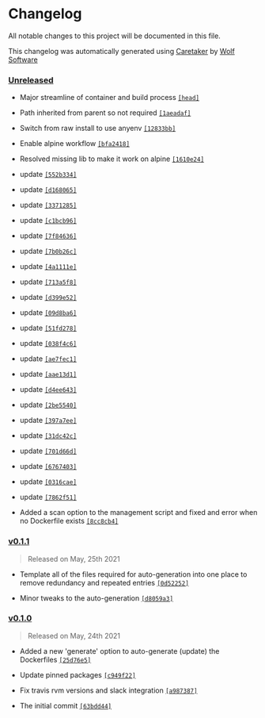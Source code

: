 # Changelog

All notable changes to this project will be documented in this file.


This changelog was automatically generated using [Caretaker](https://github.com/DevelopersToolbox/caretaker) by [Wolf Software](https://github.com/WolfSoftware)

### [Unreleased](https://github.com/DockerToolbox/goenv/compare/v0.1.2...HEAD)

- Major streamline of container and build process [`[head]`](https://github.com/DockerToolbox/goenv/commit/)

- Path inherited from parent so not required [`[1aeadaf]`](https://github.com/DockerToolbox/goenv/commit/1aeadafd6358a5025d2f840a4b7ec64ac59a1bc8)

- Switch from raw install to use anyenv [`[12833bb]`](https://github.com/DockerToolbox/goenv/commit/12833bbf8865ba6388bb75df0bf8d3e2794e0cec)

- Enable alpine workflow [`[bfa2418]`](https://github.com/DockerToolbox/goenv/commit/bfa2418d236b599086aa6e2dc5fb1edaa1e7fb71)

- Resolved missing lib to make it work on alpine [`[1610e24]`](https://github.com/DockerToolbox/goenv/commit/1610e244884953f43f64b635562066becd34006d)

- update [`[552b334]`](https://github.com/DockerToolbox/goenv/commit/552b334edfdc7c0ca62c10affc2bb5c68a2e6133)

- update [`[d168065]`](https://github.com/DockerToolbox/goenv/commit/d16806554c5f7e308e21801189082a6fb91f8d9d)

- update [`[3371285]`](https://github.com/DockerToolbox/goenv/commit/33712857d4f4f7c58a8c9ab928a6e8e206e8eb47)

- update [`[c1bcb96]`](https://github.com/DockerToolbox/goenv/commit/c1bcb96941b8934737317fc00c3b1898dd53ae24)

- update [`[7f84636]`](https://github.com/DockerToolbox/goenv/commit/7f84636dc8aae51776372dce84bf878278e1768b)

- update [`[7b0b26c]`](https://github.com/DockerToolbox/goenv/commit/7b0b26c44be51683a8b78f6d13c074b97084f4d2)

- update [`[4a1111e]`](https://github.com/DockerToolbox/goenv/commit/4a1111edf8f608479bcfe8890c75575d55bfb35e)

- update [`[713a5f8]`](https://github.com/DockerToolbox/goenv/commit/713a5f8d0282352eb6e575970245159bcc72aa5f)

- update [`[d399e52]`](https://github.com/DockerToolbox/goenv/commit/d399e52238adb945de6b9c41d521f0cd242fdc8b)

- update [`[09d8ba6]`](https://github.com/DockerToolbox/goenv/commit/09d8ba608e71f7f3ad151364f9af637d8ea111ee)

- update [`[51fd278]`](https://github.com/DockerToolbox/goenv/commit/51fd2781a64b19b5bba57f1d618a0510b896cbf1)

- update [`[038f4c6]`](https://github.com/DockerToolbox/goenv/commit/038f4c65aa40c31983f5c3d7ee1c031894b4c877)

- update [`[ae7fec1]`](https://github.com/DockerToolbox/goenv/commit/ae7fec1d800d146768bcab5f030530db65b689aa)

- update [`[aae13d1]`](https://github.com/DockerToolbox/goenv/commit/aae13d1adc9fce1ab2ba28c82867f82343d6ec16)

- update [`[d4ee643]`](https://github.com/DockerToolbox/goenv/commit/d4ee643232380e53ff3b9ec2e78a9783cef069a8)

- update [`[2be5540]`](https://github.com/DockerToolbox/goenv/commit/2be5540077ec1b2ce99d51a9526c237cc52ef340)

- update [`[397a7ee]`](https://github.com/DockerToolbox/goenv/commit/397a7ee362445adb2dcf59c6489d0bf42c3a620c)

- update [`[31dc42c]`](https://github.com/DockerToolbox/goenv/commit/31dc42ccf6d528d9173c6bbca153c8b27cefd3f0)

- update [`[701d66d]`](https://github.com/DockerToolbox/goenv/commit/701d66def586160f9f6f1170b1f79d70f7aad647)

- update [`[6767403]`](https://github.com/DockerToolbox/goenv/commit/6767403eec91dc1e03c6e59b50a4c1285489cf70)

- update [`[0316cae]`](https://github.com/DockerToolbox/goenv/commit/0316cae96e5ebaaf2d22003fdb27bb0eb119de0d)

- update [`[7862f51]`](https://github.com/DockerToolbox/goenv/commit/7862f51c44d8ab9406b89e5faf4afc02fb8509b9)

- Added a scan option to the management script and fixed and error when no Dockerfile exists [`[8cc8cb4]`](https://github.com/DockerToolbox/goenv/commit/8cc8cb4019dec1547ee7d5e1313244ffa14d0dfc)

### [v0.1.1](https://github.com/DockerToolbox/goenv/compare/v0.1.0...v0.1.1)

> Released on May, 25th 2021

- Template all of the files required for auto-generation into one place to remove redundancy and repeated entries [`[0d52252]`](https://github.com/DockerToolbox/goenv/commit/0d52252c180f3915b7307ac91981d361566c0676)

- Minor tweaks to the auto-generation [`[d8059a3]`](https://github.com/DockerToolbox/goenv/commit/d8059a322cdda684b77183cab81b7f8b6e07073a)

### [v0.1.0](https://github.com/DockerToolbox/goenv/releases/v0.1.0)

> Released on May, 24th 2021

- Added a new 'generate' option to auto-generate (update) the Dockerfiles [`[25d76e5]`](https://github.com/DockerToolbox/goenv/commit/25d76e519fe0e9cc59e1c7746a1566b42538a8c0)

- Update pinned packages [`[c949f22]`](https://github.com/DockerToolbox/goenv/commit/c949f22ab527350cf91033e64325c11b1416b8c5)

- Fix travis rvm versions and slack integration [`[a987387]`](https://github.com/DockerToolbox/goenv/commit/a987387d86fe6c13b9311a3fba9f8a235234e6fd)

- The initial commit [`[63bdd44]`](https://github.com/DockerToolbox/goenv/commit/63bdd447ef11b36777bb0f395024ddb8cf593625)

